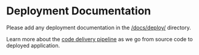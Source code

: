 # Deployment Documentation

Please add any deployment documentation in the [/docs/deploy/](https://github.com/eclipse-pass/main/tree/main/docs/deploy) directory.


Learn more about the [code delivery pipeline](/docs/deploy/pipeline.md) as we go from
source code to deployed application.

